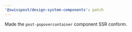 ```yaml
---
'@swisspost/design-system-components': patch
---
```


Made the `post-popovercontainer` component SSR conform.
